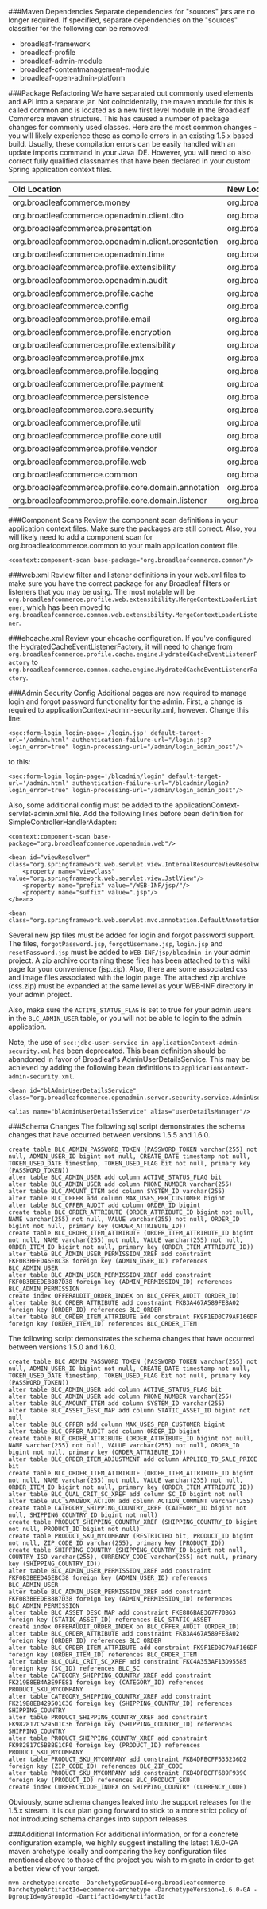 
###Maven Dependencies
Separate dependencies for "sources" jars are no longer required. If specified, separate dependencies on the "sources" classifier for the following can be removed:

* broadleaf-framework
* broadleaf-profile
* broadleaf-admin-module
* broadleaf-contentmanagement-module
* broadleaf-open-admin-platform

###Package Refactoring
We have separated out commonly used elements and API into a separate jar. Not coincidentally, the maven module for this is called common and is located as a new first level module in the Broadleaf Commerce maven structure. This has caused a number of package changes for commonly used classes. Here are the most common changes - you will likely experience these as compile errors in an existing 1.5.x based build. Usually, these compilation errors can be easily handled with an update imports command in your Java IDE. However, you will need to also correct fully qualified classnames that have been declared in your custom Spring application context files.


| Old Location                                        | New Location                                     |
| :---------------------------------------------------| :------------------------------------------------|
| org.broadleafcommerce.money                           | org.broadleafcommerce.common.money              |
| org.broadleafcommerce.openadmin.client.dto          | org.broadleafcommerce.common.presentation.client |
| org.broadleafcommerce.presentation                  | org.broadleafcommerce.common.presentation        | 
| org.broadleafcommerce.openadmin.client.presentation | org.broadleafcommerce.common.presentation        |
| org.broadleafcommerce.openadmin.time                | org.broadleafcommerce.common.time                |
| org.broadleafcommerce.profile.extensibility         | org.broadleafcommerce.common.extensibility       | 
| org.broadleafcommerce.openadmin.audit               | org.broadleafcommerce.common.audit               |
| org.broadleafcommerce.profile.cache                  | org.broadleafcommerce.common.cache               |
| org.broadleafcommerce.config                         | org.broadleafcommerce.common.config              |
| org.broadleafcommerce.profile.email                  | org.broadleafcommerce.common.email               |
| org.broadleafcommerce.profile.encryption             | org.broadleafcommerce.common.encryption          | 
| org.broadleafcommerce.profile.extensibility          | org.broadleafcommerce.common.extensibility       |
| org.broadleafcommerce.profile.jmx                | org.broadleafcommerce.common.jmx                 |
| org.broadleafcommerce.profile.logging            | org.broadleafcommerce.common.logging             |
| org.broadleafcommerce.profile.payment               | org.broadleafcommerce.common.payment             |
| org.broadleafcommerce.persistence                   | org.broadleafcommerce.common.persistence         |
| org.broadleafcommerce.core.security                 | org.broadleafcommerce.common.security            |
| org.broadleafcommerce.profile.util                  | org.broadleafcommerce.common.util                |
| org.broadleafcommerce.profile.core.util              | org.broadleafcommerce.common.util                |
| org.broadleafcommerce.profile.vendor                | org.broadleafcommerce.common.vendor              |
| org.broadleafcommerce.profile.web                   | org.broadleafcommerce.common.web                 |
| org.broadleafcommerce.common                         | org.broadleafcomemrce.common.time                |
| org.broadleafcommerce.profile.core.domain.annotation| org.broadleafcommerce.common.time.domain         |
| org.broadleafcommerce.profile.core.domain.listener  | org.broadleafcommerce.common.time.domain         |

###Component Scans
Review the component scan definitions in your application context files. Make sure the packages are still correct. Also, you will likely need to add a component scan for org.broadleafcommerce.common to your main application context file.

```text
<context:component-scan base-package="org.broadleafcommerce.common"/>
```

###web.xml
Review filter and listener definitions in your web.xml files to make sure you have the correct package for any Broadleaf filters or listeners that you may be using. The most notable will be ```org.broadleafcommerce.profile.web.extensibility.MergeContextLoaderListener```, which has been moved to ```org.broadleafcommerce.common.web.extensibility.MergeContextLoaderListener```.

###ehcache.xml
Review your ehcache configuration. If you've configured the HydratedCacheEventListenerFactory, it will need to change from ```org.broadleafcommerce.profile.cache.engine.HydratedCacheEventListenerFactory``` to ```org.broadleafcommerce.common.cache.engine.HydratedCacheEventListenerFactory```.

###Admin Security Config
Additional pages are now required to manage login and forgot password functionality for the admin. First, a change is required to applicationContext-admin-security.xml, however. Change this line:

```text
<sec:form-login login-page='/login.jsp' default-target-url='/admin.html' authentication-failure-url="/login.jsp?login_error=true" login-processing-url="/admin/login_admin_post"/>
```

to this:

```text
<sec:form-login login-page='/blcadmin/login' default-target-url='/admin.html' authentication-failure-url="/blcadmin/login?login_error=true" login-processing-url="/admin/login_admin_post"/>
```

Also, some additional config must be added to the applicationContext-servlet-admin.xml file. Add the following lines before bean definition for SimpleControllerHandlerAdapter:

```text
<context:component-scan base-package="org.broadleafcommerce.openadmin.web"/>

<bean id="viewResolver" class="org.springframework.web.servlet.view.InternalResourceViewResolver">
    <property name="viewClass" value="org.springframework.web.servlet.view.JstlView"/>
    <property name="prefix" value="/WEB-INF/jsp/"/>
    <property name="suffix" value=".jsp"/>
</bean>

<bean class="org.springframework.web.servlet.mvc.annotation.DefaultAnnotationHandlerMapping"/>
```

Several new jsp files must be added for login and forgot password support. The files, ```forgotPassword.jsp```, ```forgotUsername.jsp```, ```login.jsp``` and ```resetPassword.jsp``` must be added to ```WEB-INF/jsp/blcadmin in``` your admin project. A zip archive containing these files has been attached to this wiki page for your convenience (jsp.zip). Also, there are some associated css and image files associated with the login page. The attached zip archive (css.zip) must be expanded at the same level as your WEB-INF directory in your admin project.

Also, make sure the ```ACTIVE_STATUS_FLAG``` is set to true for your admin users in the ```BLC_ADMIN_USER``` table, or you will not be able to login to the admin application.

Note, the use of ```sec:jdbc-user-service in applicationContext-admin-security.xml``` has been deprecated. This bean definition should be abandoned in favor of Broadleaf's AdminUserDetailsService. This may be achieved by adding the following bean definitions to ```applicationContext-admin-security.xml```.

```text
<bean id="blAdminUserDetailsService" class="org.broadleafcommerce.openadmin.server.security.service.AdminUserDetailsServiceImpl"/>

<alias name="blAdminUserDetailsService" alias="userDetailsManager"/>
```

###Schema Changes
The following sql script demonstrates the schema changes that have occurred between versions 1.5.5 and 1.6.0.

```text
create table BLC_ADMIN_PASSWORD_TOKEN (PASSWORD_TOKEN varchar(255) not null, ADMIN_USER_ID bigint not null, CREATE_DATE timestamp not null, TOKEN_USED_DATE timestamp, TOKEN_USED_FLAG bit not null, primary key (PASSWORD_TOKEN))
alter table BLC_ADMIN_USER add column ACTIVE_STATUS_FLAG bit
alter table BLC_ADMIN_USER add column PHONE_NUMBER varchar(255)
alter table BLC_AMOUNT_ITEM add column SYSTEM_ID varchar(255)
alter table BLC_OFFER add column MAX_USES_PER_CUSTOMER bigint
alter table BLC_OFFER_AUDIT add column ORDER_ID bigint
create table BLC_ORDER_ATTRIBUTE (ORDER_ATTRIBUTE_ID bigint not null, NAME varchar(255) not null, VALUE varchar(255) not null, ORDER_ID bigint not null, primary key (ORDER_ATTRIBUTE_ID))
create table BLC_ORDER_ITEM_ATTRIBUTE (ORDER_ITEM_ATTRIBUTE_ID bigint not null, NAME varchar(255) not null, VALUE varchar(255) not null, ORDER_ITEM_ID bigint not null, primary key (ORDER_ITEM_ATTRIBUTE_ID))
alter table BLC_ADMIN_USER_PERMISSION_XREF add constraint FKF0B3BEED46EBC38 foreign key (ADMIN_USER_ID) references BLC_ADMIN_USER
alter table BLC_ADMIN_USER_PERMISSION_XREF add constraint FKF0B3BEEDE88B7D38 foreign key (ADMIN_PERMISSION_ID) references BLC_ADMIN_PERMISSION
create index OFFERAUDIT_ORDER_INDEX on BLC_OFFER_AUDIT (ORDER_ID)
alter table BLC_ORDER_ATTRIBUTE add constraint FKB3A467A589FE8A02 foreign key (ORDER_ID) references BLC_ORDER
alter table BLC_ORDER_ITEM_ATTRIBUTE add constraint FK9F1ED0C79AF166DF foreign key (ORDER_ITEM_ID) references BLC_ORDER_ITEM
```

The following script demonstrates the schema changes that have occurred between versions 1.5.0 and 1.6.0.

```text
create table BLC_ADMIN_PASSWORD_TOKEN (PASSWORD_TOKEN varchar(255) not null, ADMIN_USER_ID bigint not null, CREATE_DATE timestamp not null, TOKEN_USED_DATE timestamp, TOKEN_USED_FLAG bit not null, primary key (PASSWORD_TOKEN))
alter table BLC_ADMIN_USER add column ACTIVE_STATUS_FLAG bit
alter table BLC_ADMIN_USER add column PHONE_NUMBER varchar(255)
alter table BLC_AMOUNT_ITEM add column SYSTEM_ID varchar(255)
alter table BLC_ASSET_DESC_MAP add column STATIC_ASSET_ID bigint not null
alter table BLC_OFFER add column MAX_USES_PER_CUSTOMER bigint
alter table BLC_OFFER_AUDIT add column ORDER_ID bigint
create table BLC_ORDER_ATTRIBUTE (ORDER_ATTRIBUTE_ID bigint not null, NAME varchar(255) not null, VALUE varchar(255) not null, ORDER_ID bigint not null, primary key (ORDER_ATTRIBUTE_ID))
alter table BLC_ORDER_ITEM_ADJUSTMENT add column APPLIED_TO_SALE_PRICE bit
create table BLC_ORDER_ITEM_ATTRIBUTE (ORDER_ITEM_ATTRIBUTE_ID bigint not null, NAME varchar(255) not null, VALUE varchar(255) not null, ORDER_ITEM_ID bigint not null, primary key (ORDER_ITEM_ATTRIBUTE_ID))
alter table BLC_QUAL_CRIT_SC_XREF add column SC_ID bigint not null
alter table BLC_SANDBOX_ACTION add column ACTION_COMMENT varchar(255)
create table CATEGORY_SHIPPING_COUNTRY_XREF (CATEGORY_ID bigint not null, SHIPPING_COUNTRY_ID bigint not null)
create table PRODUCT_SHIPPING_COUNTRY_XREF (SHIPPING_COUNTRY_ID bigint not null, PRODUCT_ID bigint not null)
create table PRODUCT_SKU_MYCOMPANY (RESTRICTED bit, PRODUCT_ID bigint not null, ZIP_CODE_ID varchar(255), primary key (PRODUCT_ID))
create table SHIPPING_COUNTRY (SHIPPING_COUNTRY_ID bigint not null, COUNTRY_ISO varchar(255), CURRENCY_CODE varchar(255) not null, primary key (SHIPPING_COUNTRY_ID))
alter table BLC_ADMIN_USER_PERMISSION_XREF add constraint FKF0B3BEED46EBC38 foreign key (ADMIN_USER_ID) references BLC_ADMIN_USER
alter table BLC_ADMIN_USER_PERMISSION_XREF add constraint FKF0B3BEEDE88B7D38 foreign key (ADMIN_PERMISSION_ID) references BLC_ADMIN_PERMISSION
alter table BLC_ASSET_DESC_MAP add constraint FKE886BAE367F70B63 foreign key (STATIC_ASSET_ID) references BLC_STATIC_ASSET
create index OFFERAUDIT_ORDER_INDEX on BLC_OFFER_AUDIT (ORDER_ID)
alter table BLC_ORDER_ATTRIBUTE add constraint FKB3A467A589FE8A02 foreign key (ORDER_ID) references BLC_ORDER
alter table BLC_ORDER_ITEM_ATTRIBUTE add constraint FK9F1ED0C79AF166DF foreign key (ORDER_ITEM_ID) references BLC_ORDER_ITEM
alter table BLC_QUAL_CRIT_SC_XREF add constraint FKC4A353AF13D95585 foreign key (SC_ID) references BLC_SC
alter table CATEGORY_SHIPPING_COUNTRY_XREF add constraint FK219B8EB4ABE9FE81 foreign key (CATEGORY_ID) references PRODUCT_SKU_MYCOMPANY
alter table CATEGORY_SHIPPING_COUNTRY_XREF add constraint FK219B8EB429501C36 foreign key (SHIPPING_COUNTRY_ID) references SHIPPING_COUNTRY
alter table PRODUCT_SHIPPING_COUNTRY_XREF add constraint FK982817C529501C36 foreign key (SHIPPING_COUNTRY_ID) references SHIPPING_COUNTRY
alter table PRODUCT_SHIPPING_COUNTRY_XREF add constraint FK982817C5B8BE1CF0 foreign key (PRODUCT_ID) references PRODUCT_SKU_MYCOMPANY
alter table PRODUCT_SKU_MYCOMPANY add constraint FKB4DFBCFF535236D2 foreign key (ZIP_CODE_ID) references BLC_ZIP_CODE
alter table PRODUCT_SKU_MYCOMPANY add constraint FKB4DFBCFF689F939C foreign key (PRODUCT_ID) references BLC_PRODUCT_SKU
create index CURRENCYCODE_INDEX on SHIPPING_COUNTRY (CURRENCY_CODE)
```

Obviously, some schema changes leaked into the support releases for the 1.5.x stream. It is our plan going forward to stick to a more strict policy of not introducing schema changes into support releases.

###Additional Information
For additional information, or for a concrete configuration example, we highly suggest installing the latest 1.6.0-GA maven archetype locally and comparing the key configuration files mentioned above to those of the project you wish to migrate in order to get a better view of your target.

```text
mvn archetype:create -DarchetypeGroupId=org.broadleafcommerce -DarchetypeArtifactId=ecommerce-archetype -DarchetypeVersion=1.6.0-GA -DgroupId=myGroupId -DartifactId=myArtifactId
```
